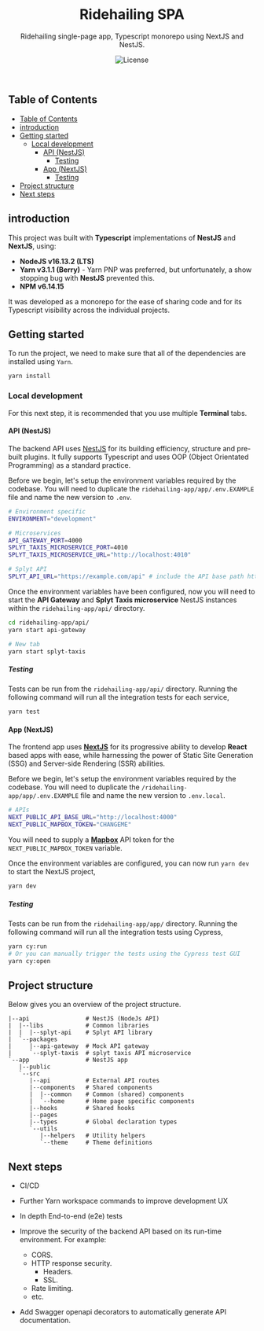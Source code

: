 <h1 align="center">Ridehailing SPA</h1>
<p align="center">Ridehailing single-page app, Typescript monorepo using NextJS and NestJS.</p>
<p align="center">
  <img src="https://img.shields.io/github/license/bakeruk/ridehailing-app" alt="License" />
</p>
<br />

## Table of Contents
- [Table of Contents](#table-of-contents)
- [introduction](#introduction)
- [Getting started](#getting-started)
  - [Local development](#local-development)
    - [API (NestJS)](#api-nestjs)
      - [Testing](#testing)
    - [App (NextJS)](#app-nextjs)
      - [Testing](#testing-1)
- [Project structure](#project-structure)
- [Next steps](#next-steps)

## introduction

This project was built with **Typescript** implementations of **NestJS** and **NextJS**, using:

  - **NodeJS v16.13.2 (LTS)**
  - **Yarn v3.1.1 (Berry)** - Yarn PNP was preferred, but unfortunately, a show stopping bug with **NestJS** prevented this.
  - **NPM v6.14.15**

It was developed as a monorepo for the ease of sharing code and for its Typescript visibility across the individual projects.

## Getting started

To run the project, we need to make sure that all of the dependencies are installed using `Yarn`.

```shell
yarn install
```

### Local development

For this next step, it is recommended that you use multiple **Terminal** tabs.

#### API (NestJS)

The backend API uses [NestJS](https://nestjs.com/) for its building efficiency, structure and pre-built plugins. It fully supports Typescript and uses OOP (Object Orientated Programming) as a standard practice.

Before we begin, let's setup the environment variables required by the codebase. You will need to duplicate the `ridehailing-app/app/.env.EXAMPLE` file and name the new version to `.env`.

```sh
# Environment specific
ENVIRONMENT="development"

# Microservices
API_GATEWAY_PORT=4000
SPLYT_TAXIS_MICROSERVICE_PORT=4010
SPLYT_TAXIS_MICROSERVICE_URL="http://localhost:4010"

# Splyt API
SPLYT_API_URL="https://example.com/api" # include the API base path https://example.com/api
```

Once the environment variables have been configured, now you will need to start the **API Gateway** and **Splyt Taxis microservice** NestJS instances within the `ridehailing-app/api/` directory.

```sh
cd ridehailing-app/api/
yarn start api-gateway

# New tab
yarn start splyt-taxis
```

##### Testing

Tests can be run from the `ridehailing-app/api/` directory. Running the following command will run all the integration tests for each service,


```sh
yarn test
```

#### App (NextJS)

The frontend app uses [**NextJS**](https://nextjs.org/) for its progressive ability to develop **React** based apps with ease, while harnessing the power of Static Site Generation (SSG) and Server-side Rendering (SSR) abilities.

Before we begin, let's setup the environment variables required by the codebase. You will need to duplicate the `/ridehailing-app/app/.env.EXAMPLE` file and name the new version to `.env.local`.

```sh
# APIs
NEXT_PUBLIC_API_BASE_URL="http://localhost:4000"
NEXT_PUBLIC_MAPBOX_TOKEN="CHANGEME"
```

You will need to supply a [**Mapbox**](https://www.mapbox.com/) API token for the `NEXT_PUBLIC_MAPBOX_TOKEN` variable.

Once the environment variables are configured, you can now run `yarn dev` to start the NextJS project,

```sh
yarn dev
```

##### Testing

Tests can be run from the `ridehailing-app/app/` directory. Running the following command will run all the integration tests using Cypress,


```sh
yarn cy:run
# Or you can manually trigger the tests using the Cypress test GUI
yarn cy:open
```

## Project structure

Below gives you an overview of the project structure.

```
|--api                # NestJS (NodeJs API)
|  |--libs            # Common libraries
|  |  |--splyt-api    # Splyt API library
|  `--packages
|     |--api-gateway  # Mock API gateway
|     `--splyt-taxis  # splyt taxis API microservice
`--app                # NestJS app
   |--public
   `--src
      |--api          # External API routes
      |--components   # Shared components
      |  |--common    # Common (shared) components
      |  `--home      # Home page specific components
      |--hooks        # Shared hooks
      |--pages
      |--types        # Global declaration types
      `--utils
         |--helpers   # Utility helpers
         `--theme     # Theme definitions

```

## Next steps

  - CI/CD
  - Further Yarn workspace commands to improve development UX
  - In depth End-to-end (e2e) tests
  - Improve the security of the backend API based on its run-time environment. For example:

    - CORS.
    - HTTP response security.
      - Headers.
      - SSL.
    - Rate limiting.
    - etc.

  - Add Swagger openapi decorators to automatically generate API documentation.
